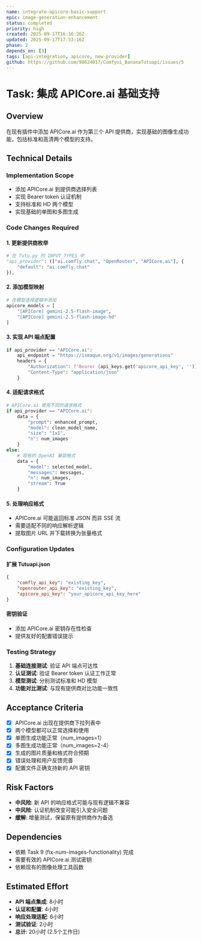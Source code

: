 ```yaml
---
name: integrate-apicore-basic-support
epic: image-generation-enhancement
status: completed
priority: high
created: 2025-09-17T16:16:26Z
updated: 2025-09-17T17:53:16Z
phase: 2
depends_on: [3]
tags: [api-integration, apicore, new-provider]
github: https://github.com/98624017/Comfyui_BananaTutuapi/issues/5
---
```


# Task: 集成 APICore.ai 基础支持

## Overview
在现有插件中添加 APICore.ai 作为第三个 API 提供商，实现基础的图像生成功能，包括标准和高清两个模型的支持。

## Technical Details

### Implementation Scope
- 添加 APICore.ai 到提供商选择列表
- 实现 Bearer token 认证机制
- 支持标准和 HD 两个模型
- 实现基础的单图和多图生成

### Code Changes Required

#### 1. 更新提供商枚举
```python
# 在 Tutu.py 的 INPUT_TYPES 中
"api_provider": (["ai.comfly.chat", "OpenRouter", "APICore.ai"], {
    "default": "ai.comfly.chat"
}),
```

#### 2. 添加模型映射
```python
# 在模型选择逻辑中添加
apicore_models = [
    "[APICore] gemini-2.5-flash-image",
    "[APICore] gemini-2.5-flash-image-hd"
]
```

#### 3. 实现 API 端点配置
```python
if api_provider == "APICore.ai":
    api_endpoint = "https://ismaque.org/v1/images/generations"
    headers = {
        "Authorization": f"Bearer {api_keys.get('apicore_api_key', '')}",
        "Content-Type": "application/json"
    }
```

#### 4. 适配请求格式
```python
# APICore.ai 使用不同的请求格式
if api_provider == "APICore.ai":
    data = {
        "prompt": enhanced_prompt,
        "model": clean_model_name,
        "size": "1x1",
        "n": num_images
    }
else:
    # 现有的 OpenAI 兼容格式
    data = {
        "model": selected_model,
        "messages": messages,
        "n": num_images,
        "stream": True
    }
```

#### 5. 处理响应格式
- APICore.ai 可能返回标准 JSON 而非 SSE 流
- 需要适配不同的响应解析逻辑
- 提取图片 URL 并下载转换为张量格式

### Configuration Updates

#### 扩展 Tutuapi.json
```json
{
    "comfly_api_key": "existing_key",
    "openrouter_api_key": "existing_key",
    "apicore_api_key": "your_apicore_api_key_here"
}
```

#### 密钥验证
- 添加 APICore.ai 密钥存在性检查
- 提供友好的配置错误提示

### Testing Strategy
1. **基础连接测试**: 验证 API 端点可达性
2. **认证测试**: 验证 Bearer token 认证工作正常
3. **模型测试**: 分别测试标准和 HD 模型
4. **功能对比测试**: 与现有提供商对比功能一致性

## Acceptance Criteria
- [x] APICore.ai 出现在提供商下拉列表中
- [x] 两个模型都可以正常选择和使用
- [x] 单图生成功能正常（num_images=1）
- [x] 多图生成功能正常（num_images=2-4）
- [x] 生成的图片质量和格式符合预期
- [x] 错误处理和用户反馈完善
- [x] 配置文件正确支持新的 API 密钥

## Risk Factors
- **中风险**: 新 API 的响应格式可能与现有逻辑不兼容
- **中风险**: 认证机制改变可能引入安全问题
- **缓解**: 增量测试，保留原有提供商作为备选

## Dependencies
- 依赖 Task 9 (fix-num-images-functionality) 完成
- 需要有效的 APICore.ai 测试密钥
- 依赖现有的图像处理工具函数

## Estimated Effort
- **API 端点集成**: 8小时
- **认证和配置**: 4小时
- **响应处理适配**: 6小时
- **测试验证**: 2小时
- **总计**: 20小时 (2.5个工作日)